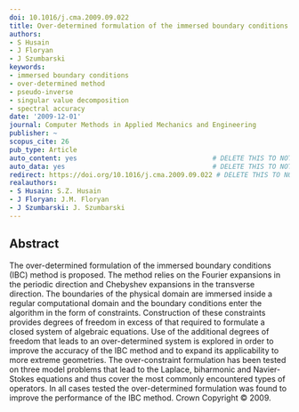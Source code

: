 ```yaml
---
doi: 10.1016/j.cma.2009.09.022
title: Over-determined formulation of the immersed boundary conditions method
authors:
- S Husain
- J Floryan
- J Szumbarski
keywords:
- immersed boundary conditions
- over-determined method
- pseudo-inverse
- singular value decomposition
- spectral accuracy
date: '2009-12-01'
journal: Computer Methods in Applied Mechanics and Engineering
publisher: ~
scopus_cite: 26
pub_type: Article
auto_content: yes                                  # DELETE THIS TO NOT AUTO GENERATE CONTENT
auto_data: yes                                     # DELETE THIS TO NOT AUTO GENERATE METADATA
redirect: https://doi.org/10.1016/j.cma.2009.09.022 # DELETE THIS TO NOT REDIRECT
realauthors:
- S Husain: S.Z. Husain
- J Floryan: J.M. Floryan
- J Szumbarski: J. Szumbarski
---
```



## Abstract
The over-determined formulation of the immersed boundary conditions (IBC) method is proposed. The method relies on the Fourier expansions in the periodic direction and Chebyshev expansions in the transverse direction. The boundaries of the physical domain are immersed inside a regular computational domain and the boundary conditions enter the algorithm in the form of constraints. Construction of these constraints provides degrees of freedom in excess of that required to formulate a closed system of algebraic equations. Use of the additional degrees of freedom that leads to an over-determined system is explored in order to improve the accuracy of the IBC method and to expand its applicability to more extreme geometries. The over-constraint formulation has been tested on three model problems that lead to the Laplace, biharmonic and Navier-Stokes equations and thus cover the most commonly encountered types of operators. In all cases tested the over-determined formulation was found to improve the performance of the IBC method. Crown Copyright © 2009.
